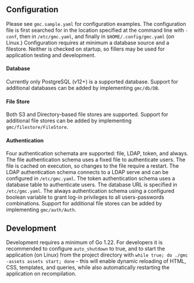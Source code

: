 ## Configuration
Please see `gmc.sample.yaml` for configuration examples. The configuration
file is first searched for in the location specified at the command line
with `-conf`, then in `/etc/gmc.yaml`, and finally in `$HOME/.config/gmc.yaml`
(on Linux.) Configuration requires at minimum a database source and a
filestore. Neither is checked on startup, so fillers may be used for
application testing and development.

#### Database
Currently only PostgreSQL (v12+) is a supported database. Support for
additional databases can be added by implementing `gmc/db/DB`.

#### File Store
Both S3 and Directory-based file stores are supported. Support for additional
file stores can be added by implementing `gmc/filestore/FileStore`.

#### Authentication
Four authentication schemata are supported: file, LDAP, token, and always.  The file
authentication schema uses a fixed file to authenticate users. The file is
cached on execution, so changes to the file require a restart.  The LDAP
authentication schema connects to a LDAP serve and can be configured in
`/etc/gmc.yaml`.  The token authentication schema uses a database table to
authenticate users.  The database URL is specified in `/etc/gmc.yaml`. The
always authentication schema using a configured boolean variable to grant log-in
privileges to all users-passwords combinations. Support for additional file
stores can be added by implementing `gmc/auth/Auth`.

## Development
Development requires a minimum of Go 1.22. For developers it
is recommended to configure `auto_shutdown` to true, and to start the
application (on Linux) from the project directory with
`while true; do ./gmc -assets assets start; done` - this will enable
dynamic reloading of HTML, CSS, templates, and queries, while also
automatically restarting the application on recompilation.
